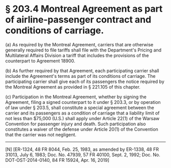 # § 203.4   Montreal Agreement as part of airline-passenger contract and conditions of carriage.

(a) As required by the Montreal Agreement, carriers that are otherwise generally required to file tariffs shall file with the Department's Pricing and Multilateral Affairs Division a tariff that includes the provisions of the counterpart to Agreement 18900.


(b) As further required by that Agreement, each participating carrier shall include the Agreement's terms as part of its conditions of carriage. The participating carrier shall give each of its passengers the notice required by the Montreal Agreement as provided in § 221.105 of this chapter.


(c) Participation in the Montreal Agreement, whether by signing the Agreement, filing a signed counterpart to it under § 203.3, or by operation of law under § 203.5, shall constitute a special agreement between the carrier and its passengers as a condition of carriage that a liability limit of not less than $75,000 (U.S.) shall apply under Article 22(1) of the Warsaw Convention for passenger injury and death. Such participation also constitutes a waiver of the defense under Article 20(1) of the Convention that the carrier was not negligent.



---

[N] [ER-1324, 48 FR 8044, Feb. 25, 1983, as amended by ER-1338, 48 FR 31013, July 6, 1983; Doc. No. 47939, 57 FR 40100, Sept. 2, 1992; Doc. No. DOT-OST-2014-0140, 84 FR 15924, Apr. 16, 2019]





